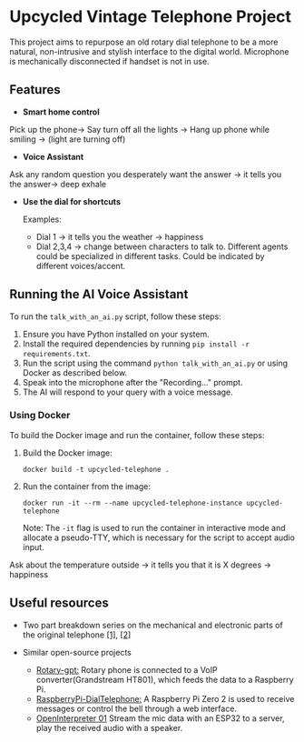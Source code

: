 # Upcycled Vintage Telephone Project

This project aims to repurpose an old rotary dial telephone to be a more natural, non-intrusive and stylish interface to the digital world. Microphone is mechanically disconnected if handset is not in use.



## Features

- **Smart home control**

Pick up the phone-> Say turn off all the lights -> Hang up phone while smiling -> (light are turning off)

- **Voice Assistant**

Ask any random question you desperately want the answer -> it tells you the answer-> deep exhale

- **Use the dial for shortcuts**

  Examples:
  - Dial 1 -> it tells you the weather -> happiness
  - Dial 2,3,4 -> change between characters to talk to. Different agents could be specialized in different tasks. Could be indicated by different voices/accent.

## Running the AI Voice Assistant

To run the `talk_with_an_ai.py` script, follow these steps:

1. Ensure you have Python installed on your system.
2. Install the required dependencies by running `pip install -r requirements.txt`.
3. Run the script using the command `python talk_with_an_ai.py` or using Docker as described below.
4. Speak into the microphone after the "Recording..." prompt.
5. The AI will respond to your query with a voice message.

### Using Docker

To build the Docker image and run the container, follow these steps:

1. Build the Docker image:
   ```
   docker build -t upcycled-telephone .
   ```
2. Run the container from the image:
   ```
   docker run -it --rm --name upcycled-telephone-instance upcycled-telephone
   ```
   Note: The `-it` flag is used to run the container in interactive mode and allocate a pseudo-TTY, which is necessary for the script to accept audio input.

Ask about the temperature outside -> it tells you that it is X degrees -> happiness

## Useful resources

* Two part breakdown series on the mechanical and electronic parts of the original telephone [[1]](https://dodlithr.blogspot.com/2015/04/how-dial-phone-works.html#more), [[2]](https://dodlithr.blogspot.com/2015/05/how-dial-phone-works-22.html)

* Similar open-source projects

    * [Rotary-gpt:](https://github.com/tcz/rotary-gpt) Rotary phone is connected to a VoIP converter(Grandstream HT801), which feeds the data to a Raspberry Pi.
    * [RaspberryPi-DialTelephone:](https://github.com/CrazyRobMiles/RaspberryPi-DialTelephone) A Raspberry Pi Zero 2 is used to receive messages or control the bell through a web interface.
    * [OpenInterpreter 01](https://github.com/OpenInterpreter/01) Stream the mic data with an ESP32 to a server, play the received audio with a speaker.
